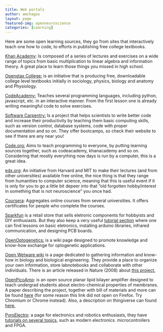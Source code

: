 ```yaml
---
title: Web portals
author: amchagas
layout: page
featured-img: openneuroscience
categories: [Learning]
---
```


Here are some open learning sources, they go from sites that interactively teach one how to code, to efforts in publishing free college textbooks.

[Khan Academy](https://www.khanacademy.org/): Is composed of a series of lectures and exercises on a wide range of topics from basic multiplication to linear algebra and information theory. A great place to learn those things you missed in high school.

[Openstax College:](http://openstaxcollege.org/) is an initiative that is producing free, downloadable college level textbooks initially in sociology, physics, biology and anatomy and Physiology.

[CodeAcademy:](http://www.codecademy.com/#!/exercises/0) Teaches several programming languages, including python, javascript, etc. in an interactive manner. From the first lesson one is already writing meaningful code to solve exercises.

[Software Carpentry:](http://software-carpentry.org/) Is a project that helps scientists to write better code and increase their productivity by teaching them basic computing skills, such as version control, database systems, code with proper documentation and so on. They offer bootcamps, so check their website to see if there are any near you!

[Code.org:](http://www.code.org/) Aims to teach programming to everyone, by putting learning sources together, such as codeacademy, khanacademy and so on. Considering that mostly everything now days is run by a computer, this is a great idea.

[edx.org](https://www.edx.org/): An initiative from Harvard and MIT to make their lectures (and from other universities) available free online, the nice thing is that they range from humanities to computer science, meaning that this is useful event if it is only for you to go a little bit depeer into that &#8220;old forgotten hobby/interest in something that is not neuroscience&#8221; you once had.

[Coursera](https://www.coursera.org/): Aggregates online courses from several universities. It offers certificates for people who complete the courses.

[Sparkfun](https://www.sparkfun.com/static/about) is a retail store that sells eletronic components for hobbyists and DIY enthusiasts. But they also keep a very useful [tutorial section](https://learn.sparkfun.com/tutorials) where one can find lessons on basic eletronics, installing arduino libraries, infrared communication, and designing PCB boards.

[OpenOptogenetics:](http://www.openoptogenetics.org/index.php?title=Main_Page) is a wiki page designed to promote knowledge and know-how exchange for optogenetic applications.

[Open Wetware wiki](http://openwetware.org/wiki/Main_Page) is a page dedicated to gathering information and know-how in biology and biological engineering. They provide a place to organize your own information, store labnotebooks and collaborate with other individuals. There is an article released in Nature (2008) about [this project.](http://www.nature.com/news/2008/080903/full/455022a.html)

[OpenPicoAmp](http://arxiv.org/abs/1403.7439): is an open source planar lipid bilayer amplifier designed to teach undergrad students about electro-chemical properties of membranes. A paper describing the project, together with bill of materials and more can be found [here](http://arxiv.org/abs/1403.7439) (for some reason this link did not open on Firefox. Try Chromium or Chrome instead). Also, a description on thingiverse can found [here.](http://www.thingiverse.com/thing:292678)

[PyroElectro](http://www.pyroelectro.com/): a page for electronics and robotics enthusiasts, they have [tutorials on several topics](http://www.pyroelectro.com/edu/), such as modern electronics. microcontrollers and FPGA.

&nbsp;
